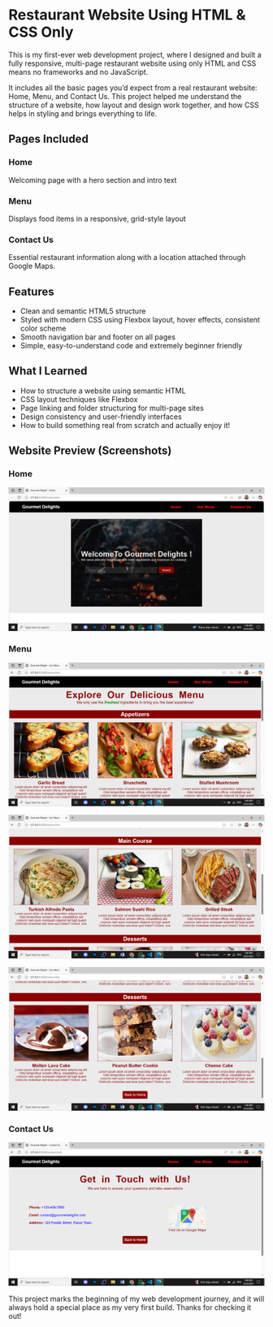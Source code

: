 # Restaurant Website Using HTML & CSS Only
This is my first-ever web development project, where I designed and built a fully responsive, multi-page restaurant website using only HTML and CSS means no frameworks and no JavaScript.

It includes all the basic pages you’d expect from a real restaurant website: Home, Menu, and Contact Us. This project helped me understand the structure of a website, how layout and design work together, and how CSS helps in styling and brings everything to life.

## Pages Included
### Home 
Welcoming page with a hero section and intro text

### Menu 
Displays food items in a responsive, grid-style layout

### Contact Us 
Essential restaurant information along with a location attached through Google Maps.

## Features
- Clean and semantic HTML5 structure
- Styled with modern CSS using Flexbox layout, hover effects, consistent color scheme
- Smooth navigation bar and footer on all pages
- Simple, easy-to-understand code and extremely beginner friendly

## What I Learned
- How to structure a website using semantic HTML
- CSS layout techniques like Flexbox
- Page linking and folder structuring for multi-page sites
- Design consistency and user-friendly interfaces
- How to build something real from scratch and actually enjoy it!

## Website Preview (Screenshots)

### Home
![Home Page](Home%20Page.png)

### Menu
![Menu 1](Menu%201.png)

![Menu 2](Menu%202.png)

![Menu 3](Menu%203.png)

### Contact Us
![Contact Us](Contact%20Us.png)


This project marks the beginning of my web development journey, and it will always hold a special place as my very first build. Thanks for checking it out!
